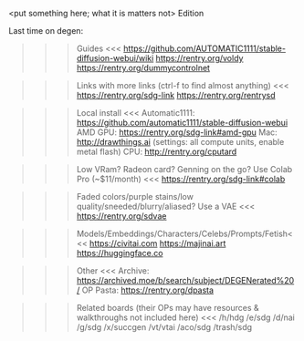 <put something here; what it is matters not> Edition

Last time on degen: <prior thread>

>>> Guides <<<
https://github.com/AUTOMATIC1111/stable-diffusion-webui/wiki
https://rentry.org/voldy
https://rentry.org/dummycontrolnet

>>> Links with more links (ctrl-f to find almost anything) <<<
https://rentry.org/sdg-link
https://rentry.org/rentrysd

>>> Local install <<<
Automatic1111: https://github.com/automatic1111/stable-diffusion-webui
AMD GPU: https://rentry.org/sdg-link#amd-gpu
Mac: http://drawthings.ai (settings: all compute units, enable metal flash)
CPU: http://rentry.org/cputard

>>> Low VRam? Radeon card? Genning on the go? Use Colab Pro (~$11/month) <<<
https://rentry.org/sdg-link#colab

>>> Faded colors/purple stains/low quality/sneeded/blurry/aliased? Use a VAE <<<
https://rentry.org/sdvae

>>> Models/Embeddings/Characters/Celebs/Prompts/Fetish<<<
https://civitai.com
https://majinai.art
https://huggingface.co

>>> Other <<<
Archive: https://archived.moe/b/search/subject/DEGENerated%20/
OP Pasta: https://rentry.org/dpasta

>>> Related boards (their OPs may have resources & walkthroughs not included here) <<<
>>>/h/hdg
>>>/e/sdg
>>>/d/nai
>>>/g/sdg
>>>/x/succgen
>>>/vt/vtai
>>>/aco/sdg
>>>/trash/sdg
